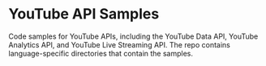 # YouTube API Samples

Code samples for YouTube APIs, including the YouTube Data API, YouTube Analytics API, and YouTube Live Streaming API. The repo contains language-specific directories that contain the samples.
